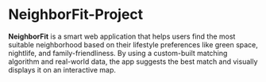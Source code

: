 # NeighborFit-Project
**NeighborFit** is a smart web application that helps users find the most suitable neighborhood based on their lifestyle preferences like green space, nightlife, and family-friendliness. By using a custom-built matching algorithm and real-world data, the app suggests the best match and visually displays it on an interactive map.
